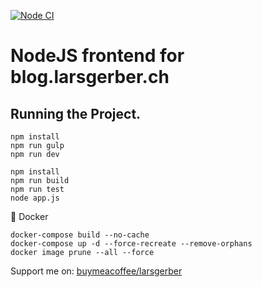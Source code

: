[![Node CI](https://github.com/larsgerber/minimalism-blog/actions/workflows/main.yml/badge.svg?branch=1.1.1)](https://github.com/larsgerber/minimalism-blog/actions/workflows/main.yml)

# NodeJS frontend for blog.larsgerber.ch

## Running the Project.

``` none
npm install
npm run gulp
npm run dev
```

``` none
npm install
npm run build
npm run test
node app.js
```

🐳 Docker

``` none
docker-compose build --no-cache
docker-compose up -d --force-recreate --remove-orphans
docker image prune --all --force
```

Support me on: [buymeacoffee/larsgerber](https://www.buymeacoffee.com/larsgerber)
